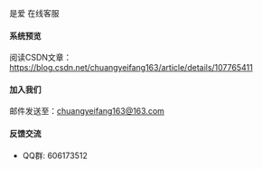是爱 在线客服
#### 系统预览
   阅读CSDN文章：https://blog.csdn.net/chuangyeifang163/article/details/107765411
#### 加入我们
  邮件发送至：chuangyeifang163@163.com
#### 反馈交流
 - QQ群: 606173512
